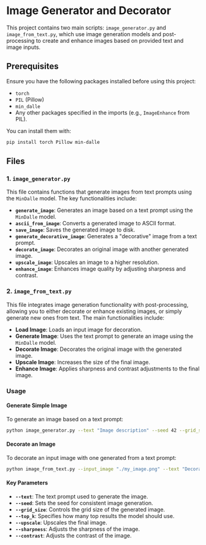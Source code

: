 
# Image Generator and Decorator

This project contains two main scripts: `image_generator.py` and `image_from_text.py`, which use image generation models and post-processing to create and enhance images based on provided text and image inputs.

## Prerequisites

Ensure you have the following packages installed before using this project:

- `torch`
- `PIL` (Pillow)
- `min_dalle`
- Any other packages specified in the imports (e.g., `ImageEnhance` from PIL).

You can install them with:
```bash
pip install torch Pillow min-dalle
```

## Files

### 1. `image_generator.py`

This file contains functions that generate images from text prompts using the `MinDalle` model. The key functionalities include:

- **`generate_image`**: Generates an image based on a text prompt using the `MinDalle` model.
- **`ascii_from_image`**: Converts a generated image to ASCII format.
- **`save_image`**: Saves the generated image to disk.
- **`generate_decorative_image`**: Generates a "decorative" image from a text prompt.
- **`decorate_image`**: Decorates an original image with another generated image.
- **`upscale_image`**: Upscales an image to a higher resolution.
- **`enhance_image`**: Enhances image quality by adjusting sharpness and contrast.

### 2. `image_from_text.py`

This file integrates image generation functionality with post-processing, allowing you to either decorate or enhance existing images, or simply generate new ones from text. The main functionalities include:

- **Load Image**: Loads an input image for decoration.
- **Generate Image**: Uses the text prompt to generate an image using the `MinDalle` model.
- **Decorate Image**: Decorates the original image with the generated image.
- **Upscale Image**: Increases the size of the final image.
- **Enhance Image**: Applies sharpness and contrast adjustments to the final image.
  
### Usage

#### Generate Simple Image
To generate an image based on a text prompt:

```bash
python image_generator.py --text "Image description" --seed 42 --grid_size 1 --top_k 256 --image_path "./output.png"
```

#### Decorate an Image
To decorate an input image with one generated from a text prompt:

```bash
python image_from_text.py --input_image "./my_image.png" --text "Decoration to apply" --seed 42 --upscale --sharpness 2.0 --contrast 1.5
```

#### Key Parameters

- **`--text`**: The text prompt used to generate the image.
- **`--seed`**: Sets the seed for consistent image generation.
- **`--grid_size`**: Controls the grid size of the generated image.
- **`--top_k`**: Specifies how many top results the model should use.
- **`--upscale`**: Upscales the final image.
- **`--sharpness`**: Adjusts the sharpness of the image.
- **`--contrast`**: Adjusts the contrast of the image.
